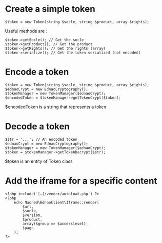 # Create a simple token

    $token = new Token(string $socle, string $product, array $rights);

Useful methods are :

    $token->getSocle(); // Get the socle
    $token->getProduct(); // Get the product
    $token->getRights(); // Get the rights (array)
    $token->serialize(); // Get the token serialized (not encoded)

# Encode a token

    $token = new Token(string $socle, string $product, array $rights);
    $ednaoCrypt = new EdnaoCryptography();
    $tokenManager = new TokenManager($ednaoCrypt);
    $encodedToken = $tokenManager->getTokenCrypt($token);

$encodedToken is a string that represents a token

# Decode a token

    $str = '...'; // An encoded token
    $ednaoCrypt = new EdnaoCryptography();
    $tokenManager = new TokenManager($ednaoCrypt);
    $token = $tokenManager->getTokenDecrypt($str);

$token is an entity of Token class

# Add the iframe for a specific content
    <?php include('[…]/vendor/autoload.php') ?>
    <?php
        echo Naoned\EdnaoClient\Iframe::render(
            $url,
            $socle,
            $version,
            $product,
            array($group => $accesslevel),
            $page
        );
    ?>
